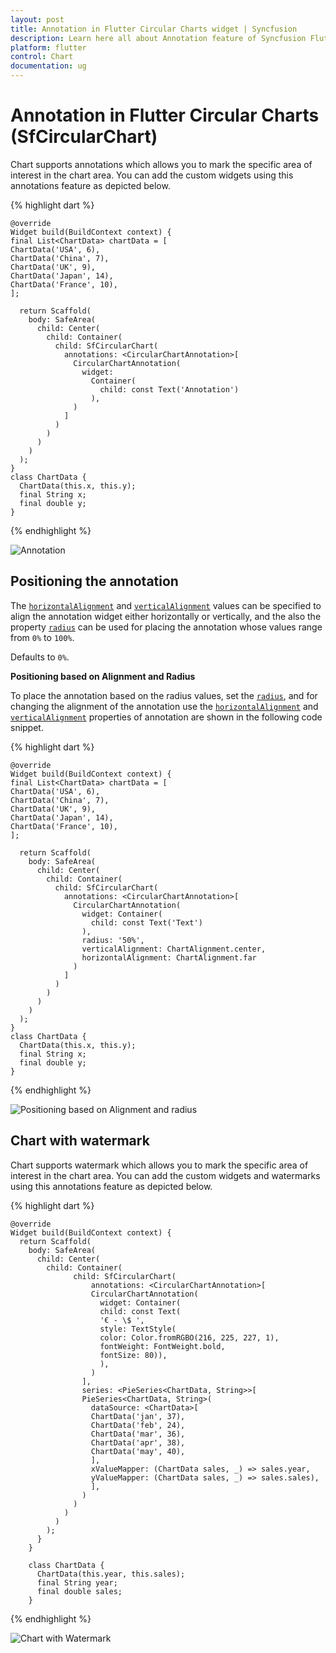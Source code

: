 ```yaml
---
layout: post
title: Annotation in Flutter Circular Charts widget | Syncfusion 
description: Learn here all about Annotation feature of Syncfusion Flutter Circular Charts (SfCircularChart) widget and more.
platform: flutter
control: Chart
documentation: ug
---
```


# Annotation in Flutter Circular Charts (SfCircularChart)

Chart supports annotations which allows you to mark the specific area of interest in the chart area. You can add the custom widgets using this annotations feature as depicted below.

{% highlight dart %} 

    @override
    Widget build(BuildContext context) {
    final List<ChartData> chartData = [
    ChartData('USA', 6),
    ChartData('China', 7),
    ChartData('UK', 9),
    ChartData('Japan', 14),
    ChartData('France', 10),
    ];

      return Scaffold(
        body: SafeArea(
          child: Center(
            child: Container(
              child: SfCircularChart(
                annotations: <CircularChartAnnotation>[
                  CircularChartAnnotation(
                    widget: 
                      Container(
                        child: const Text('Annotation')
                      ),
                  )
                ]
              )
            )
          )
        )
      );
    }
    class ChartData {
      ChartData(this.x, this.y);
      final String x;
      final double y;
    }


{% endhighlight %}

![Annotation](images/annotation/default_annotation.jpg)

## Positioning the annotation

The [`horizontalAlignment`](https://pub.dev/documentation/syncfusion_flutter_charts/latest/charts/CircularChartAnnotation/horizontalAlignment.html) and [`verticalAlignment`](https://pub.dev/documentation/syncfusion_flutter_charts/latest/charts/CircularChartAnnotation/verticalAlignment.html) values can be specified to align the annotation widget either horizontally or vertically, and the also the property [`radius`](https://pub.dev/documentation/syncfusion_flutter_charts/latest/charts/CircularChartAnnotation/radius.html) can be used for placing the annotation whose values range from `0%` to `100%`. 

Defaults to `0%`.

**Positioning based on Alignment and Radius**

To place the annotation based on the radius values, set the [`radius`](https://pub.dev/documentation/syncfusion_flutter_charts/latest/charts/CircularChartAnnotation/radius.html), and for changing the alignment of the annotation use the [`horizontalAlignment`](https://pub.dev/documentation/syncfusion_flutter_charts/latest/charts/CircularChartAnnotation/horizontalAlignment.html) and [`verticalAlignment`](https://pub.dev/documentation/syncfusion_flutter_charts/latest/charts/CircularChartAnnotation/verticalAlignment.html) properties of annotation are shown in the following code snippet.

{% highlight dart %} 

    @override
    Widget build(BuildContext context) {
    final List<ChartData> chartData = [
    ChartData('USA', 6),
    ChartData('China', 7),
    ChartData('UK', 9),
    ChartData('Japan', 14),
    ChartData('France', 10),
    ];

      return Scaffold(
        body: SafeArea(
          child: Center(
            child: Container(
              child: SfCircularChart(
                annotations: <CircularChartAnnotation>[
                  CircularChartAnnotation(
                    widget: Container(
                      child: const Text('Text')
                    ),
                    radius: '50%',
                    verticalAlignment: ChartAlignment.center,
                    horizontalAlignment: ChartAlignment.far  
                  )
                ]
              )
            )
          )
        )
      );
    }
    class ChartData {
      ChartData(this.x, this.y);
      final String x;
      final double y;
    }


{% endhighlight %}

![Positioning based on Alignment and radius](images/annotation/annotation_positioning.jpg)

## Chart with watermark

Chart supports watermark which allows you to mark the specific area of interest in the chart area. You can add the custom widgets and watermarks using this annotations feature as depicted below.

{% highlight dart %} 

    @override
    Widget build(BuildContext context) {
      return Scaffold(
        body: SafeArea(
          child: Center(
            child: Container(
                  child: SfCircularChart(
                      annotations: <CircularChartAnnotation>[
                      CircularChartAnnotation(
                        widget: Container(
                        child: const Text(
                        '€ - \$ ',
                        style: TextStyle(
                        color: Color.fromRGBO(216, 225, 227, 1),
                        fontWeight: FontWeight.bold,
                        fontSize: 80)),
                        ),
                      )
                    ],
                    series: <PieSeries<ChartData, String>>[
                    PieSeries<ChartData, String>(
                      dataSource: <ChartData>[
                      ChartData('jan', 37),
                      ChartData('feb', 24),
                      ChartData('mar', 36),
                      ChartData('apr', 38),
                      ChartData('may', 40),
                      ],
                      xValueMapper: (ChartData sales, _) => sales.year,
                      yValueMapper: (ChartData sales, _) => sales.sales),
                      ],
                    )
                  )
                )
              )
            );
          }
        }

        class ChartData {
          ChartData(this.year, this.sales);
          final String year;
          final double sales;
        }
        
{% endhighlight %}


![Chart with Watermark](images/annotation/watermark.jpg)